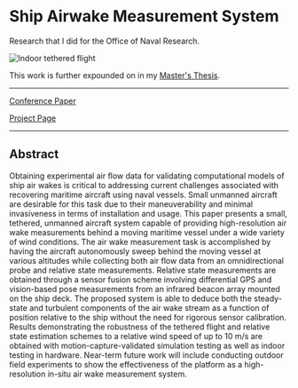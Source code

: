 # Ship Airwake Measurement System

Research that I did for the Office of Naval Research.

![](../img/indoor_tethered.gif "Indoor tethered flight")

This work is further expounded on in my [Master's Thesis](https://andrewtorgesen.com/res/thesis.pdf).

* * *

[Conference Paper](https://andrewtorgesen.com/res/AerowakeConfPaper.pdf)

[Project Page](http://acl.mit.edu/projects/ship-aerowake-measurement-system)

* * *

## Abstract

Obtaining experimental air flow data for validating computational models of ship air wakes is critical to addressing current challenges associated with recovering maritime aircraft using naval vessels.
Small unmanned aircraft are desirable for this task due to their maneuverability and minimal invasiveness in terms of installation and usage.
This paper presents a small, tethered, unmanned aircraft system capable of providing high-resolution air wake measurements behind a moving maritime vessel under a wide variety of wind conditions.
The air wake measurement task is accomplished by having the aircraft autonomously sweep behind the moving vessel at various altitudes while collecting both air flow data from an omnidirectional probe and relative state measurements.
Relative state measurements are obtained through a sensor fusion scheme involving differential GPS and vision-based pose measurements from an infrared beacon array mounted on the ship deck.
The proposed system is able to deduce both the steady-state and turbulent components of the air wake stream as a function of position relative to the ship without the need for rigorous sensor calibration.
Results demonstrating the robustness of the tethered flight and relative state estimation schemes to a relative wind speed of up to 10 m/s are obtained with motion-capture-validated simulation testing as well as indoor testing in hardware.
Near-term future work will include conducting outdoor field experiments to show the effectiveness of the platform as a high-resolution in-situ air wake measurement system.
